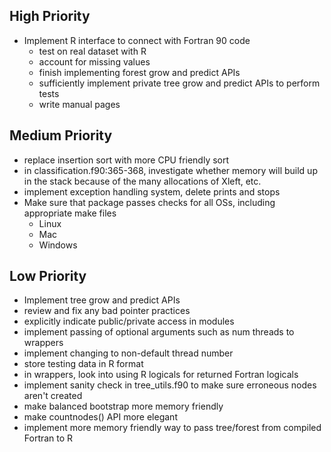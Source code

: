 
High Priority
-------------
* Implement R interface to connect with Fortran 90 code
	* test on real dataset with R
	* account for missing values
	* finish implementing forest grow and predict APIs
	* sufficiently implement private tree grow and predict APIs to perform tests
	* write manual pages

Medium Priority
----------
* replace insertion sort with more CPU friendly sort
* in classification.f90:365-368, investigate whether memory will build up in the stack because of the many allocations of Xleft, etc.
* implement exception handling system, delete prints and stops
* Make sure that package passes checks for all OSs, including appropriate make files
	* Linux
	* Mac
	* Windows

Low Priority
------------
* Implement tree grow and predict APIs
* review and fix any bad pointer practices
* explicitly indicate public/private access in modules
* implement passing of optional arguments such as num threads to wrappers
* implement changing to non-default thread number
* store testing data in R format
* in wrappers, look into using R logicals for returned Fortran logicals
* implement sanity check in tree_utils.f90 to make sure erroneous nodes aren't created
* make balanced bootstrap more memory friendly
* make countnodes() API more elegant
* implement more memory friendly way to pass tree/forest from compiled Fortran to R